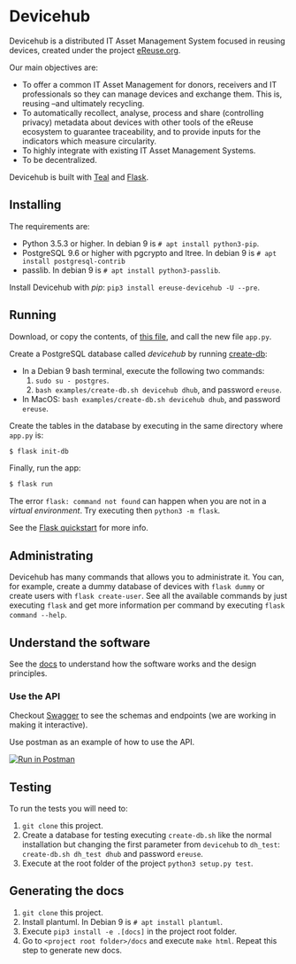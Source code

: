 # Devicehub

Devicehub is a distributed IT Asset Management System focused in 
reusing devices, created under the project 
[eReuse.org](https://www.ereuse.org).

Our main objectives are:

- To offer a common IT Asset Management for donors, receivers and IT 
  professionals so they can manage devices and exchange them.
  This is, reusing –and ultimately recycling.
- To automatically recollect, analyse, process and share 
  (controlling privacy) metadata about devices with other tools of the
  eReuse ecosystem to guarantee traceability, and to provide inputs for 
  the indicators which measure circularity.
- To highly integrate with existing IT Asset Management Systems.
- To be decentralized.

Devicehub is built with [Teal](https://github.com/bustawin/teal) and
[Flask](http://flask.pocoo.org).

## Installing
The requirements are:

- Python 3.5.3 or higher. In debian 9 is `# apt install python3-pip`.
- PostgreSQL 9.6 or higher with pgcrypto and ltree.
  In debian 9 is `# apt install postgresql-contrib`
- passlib. In debian 9 is `# apt install python3-passlib`.

Install Devicehub with *pip*: `pip3 install ereuse-devicehub -U --pre`.

## Running
Download, or copy the contents, of [this file](examples/app.py), and
call the new file ``app.py``.

Create a PostgreSQL database called *devicehub* by running 
[create-db](examples/create-db.sh):
 
- In a Debian 9 bash terminal, execute the following two commands:
  1. `sudo su - postgres`.
  2. `bash examples/create-db.sh devicehub dhub`, 
     and password `ereuse`.
- In MacOS: `bash examples/create-db.sh devicehub dhub`, 
  and password `ereuse`.

Create the tables in the database by executing in the same directory 
where `app.py` is:

```bash
$ flask init-db
```

Finally, run the app:

```bash
$ flask run
```

The error `flask: command not found` can happen when you are not in a 
*virtual environment*. Try executing then `python3 -m flask`. 

See the [Flask quickstart](http://flask.pocoo.org/docs/1.0/quickstart/)
for more info.

## Administrating
Devicehub has many commands that allows you to administrate it. You
can, for example, create a dummy database of devices with ``flask dummy``
or create users with ``flask create-user``. See all the
available commands by just executing ``flask`` and get more information
per command by executing ``flask command --help``.

## Understand the software
See the [docs](docs/index.rst) to understand how the software works and 
the design principles.

### Use the API
Checkout [Swagger](https://app.swaggerhub.com/apis/ereuse/devicehub/0.2)
to see the schemas and endpoints (we are working  in making it 
interactive).

Use postman as an example of how to use the API.

[![Run in Postman](https://run.pstmn.io/button.svg)](https://documenter.getpostman.com/view/254251/RWEnmFPs)

## Testing
To run the tests you will need to:

1. `git clone` this project.
2. Create a database for testing executing `create-db.sh` like
   the normal installation but changing the first parameter
   from `devicehub` to `dh_test`: `create-db.sh dh_test dhub` and
   password `ereuse`.
3. Execute at the root folder of the project `python3 setup.py test`.

## Generating the docs
1. `git clone` this project.
2. Install plantuml. In Debian 9 is `# apt install plantuml`.
3. Execute `pip3 install -e .[docs]` in the project root folder.
3. Go to `<project root folder>/docs` and execute `make html`. 
   Repeat this step to generate new docs.
